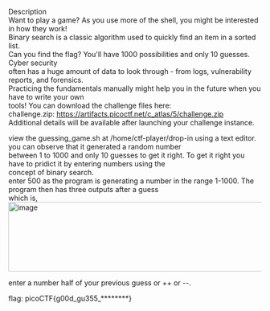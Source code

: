Description<br>
Want to play a game? As you use more of the shell, you might be interested in how they work! <br>
Binary search is a classic algorithm used to quickly find an item in a sorted list. <br>
Can you find the flag? You'll have 1000 possibilities and only 10 guesses. Cyber security <br>
often has a huge amount of data to look through - from logs, vulnerability reports, and forensics. <br>
Practicing the fundamentals manually might help you in the future when you have to write your own <br>
tools! You can download the challenge files here:<br>
    challenge.zip: https://artifacts.picoctf.net/c_atlas/5/challenge.zip<br>
Additional details will be available after launching your challenge instance.<br>

view the guessing_game.sh at /home/ctf-player/drop-in using a text editor. you can observe that it generated a random number<br>
between 1 to 1000 and only 10 guesses to get it right. To get it right you have to pridict it by entering numbers using the <br>
concept of binary search.<br>
enter 500 as the program is generating a number in the range 1-1000. The program then has three outputs after a guess<br>
which is, 
<img width="598" height="138" alt="image" src="https://github.com/user-attachments/assets/67afebc7-88ac-4f9a-974e-7149a3d6a712" /><br>

enter a number half of your previous guess or ++ or --. <br>

flag: picoCTF{g00d_gu355_********}<br>
